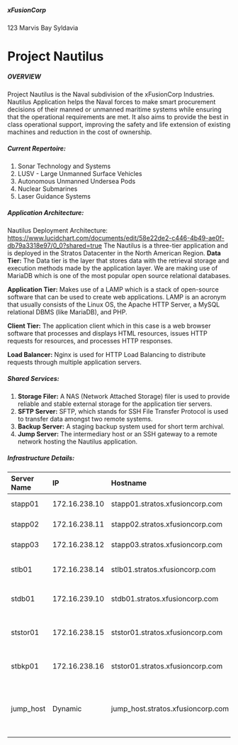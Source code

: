 ##### xFusionCorp
123 Marvis Bay
Syldavia
# Project Nautilus
##### OVERVIEW
Project Nautilus is the Naval subdivision of the xFusionCorp Industries.
Nautilus Application helps the Naval forces to make smart procurement decisions of their manned or unmanned maritime systems while ensuring that the operational requirements are met. It also aims to provide the best in class operational support, improving the safety and life extension of existing machines and reduction in the cost of ownership.
##### Current Repertoire:
1. Sonar Technology and Systems
2. LUSV - Large Unmanned Surface Vehicles
3. Autonomous Unmanned Undersea Pods
4. Nuclear Submarines
5. Laser Guidance Systems

##### Application Architecture:
Nautilus Deployment Architecture:
https://www.lucidchart.com/documents/edit/58e22de2-c446-4b49-ae0f-db79a3318e97/0_0?shared=true
The Nautilus is a three-tier application and is deployed in the Stratos Datacenter in the North American Region.
**Data Tier:** The Data tier is the layer that stores data with the retrieval storage and execution methods made by the application layer. We are making use of MariaDB which is one of the most popular open source relational databases.

**Application Tier:** Makes use of a LAMP which is a stack of open-source software that can be used to create web applications. LAMP is an acronym that usually consists of the Linux OS, the Apache HTTP Server, a MySQL relational DBMS (like MariaDB), and PHP.

**Client Tier:** The application client which in this case is a web browser software that processes and displays HTML resources, issues HTTP requests for resources, and processes HTTP responses.

**Load Balancer:** Nginx is used for HTTP Load Balancing to distribute requests through multiple application servers. 
##### Shared Services:
1. **Storage Filer:** A NAS (Network Attached Storage) filer is used to provide reliable and stable external storage for the application tier servers.
2. **SFTP Server:** SFTP, which stands for SSH File Transfer Protocol is used to transfer data amongst two remote systems.
3. **Backup Server:** A staging backup system used for short term archival.
4. **Jump Server:** The intermediary host or an SSH gateway to a remote network hosting the Nautilus application.
##### Infrastructure Details:
| **Server Name** | **IP**|**Hostname** | **User** |**Password**|**Purpose** |
|:---            |:---    |:---      |:--          |:---        |:---
|stapp01         | 172.16.238.10 | stapp01.stratos.xfusioncorp.com |tony | Ir0nM@n |Nautilus App 1
|stapp02         | 172.16.238.11 | stapp02.stratos.xfusioncorp.com |steve | Am3ric@ |Nautilus App 2
|stapp03         | 172.16.238.12 | stapp03.stratos.xfusioncorp.com | banner | BigGr33n |Nautilus App 3
|stlb01          | 172.16.238.14 | stlb01.stratos.xfusioncorp.com |loki | Mischi3f |Nautilus HTTP LBR
|stdb01          | 172.16.239.10 | stdb01.stratos.xfusioncorp.com |peter | Sp!dy |Nautilus DB Server
|ststor01        |172.16.238.15  | ststor01.stratos.xfusioncorp.com |natasha | Bl@kW |Stork DC Storage Filer
|stbkp01         | 172.16.238.16 | ststor01.stratos.xfusioncorp.com |clint |H@wk3y3  | Nautilus Backup Server 
|jump_host       | Dynamic       | jump_host.stratos.xfusioncorp.com || |Jump Server to Access Stork DC
 
